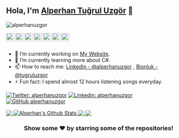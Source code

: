 ## Hola, I'm [Alperhan Tuğrul Uzgör](https://alperhanuzgor.com) 👋

<p align="left"> <img src="https://komarev.com/ghpvc/?username=alperhanuzgor&label=Views&color=blue&style=plastic" alt="alperhanuzgor" /> </p>

<a href="https://twitter.com/alperhanuzgor">
  <img align="left" alt="Alperhan's Twitter" width="22px" src="https://cdn.jsdelivr.net/npm/simple-icons@v3/icons/twitter.svg" />
</a>
<a href="https://linkedin.com/in/alperhanuzgor">
  <img align="left" alt="Alperhan's Linkdein" width="22px" src="https://cdn.jsdelivr.net/npm/simple-icons@v3/icons/linkedin.svg" />
</a>
<a href="https://github.com/alperhanuzgor">
  <img align="left" alt="Alperhan's Github" width="22px" src="https://cdn.jsdelivr.net/npm/simple-icons@v3/icons/github.svg" />
</a>
<a href="https://t.me/alperhanuzgor">
  <img align="left" alt="Alperhan's Telegram" width="22px" src="https://cdn.jsdelivr.net/npm/simple-icons@v3/icons/telegram.svg" />
</a>
<a href="https://instagram.com/alperhanuzgor/">
  <img align="left" alt="Alperhan's Instagram" width="22px" src="https://cdn.jsdelivr.net/npm/simple-icons@v3/icons/instagram.svg" />
</a>
<a href="https://www.facebook.com/alperhanuzgor/">
  <img align="left" alt="Alperhan's Facebook" width="22px" src="https://cdn.jsdelivr.net/npm/simple-icons@v3/icons/facebook.svg" />
</a>
<a href="https://www.youtube.com/alperhanuzgor/">
  <img align="left" alt="Alperhan's Youtube" width="22px" src="https://cdn.jsdelivr.net/npm/simple-icons@v3/icons/youtube.svg" />
</a>

<br/>
<br/>



- 🔭 I’m currently working on [My Website](https://alperhanuzgor.com/).
- 🌱 I’m currently learning more about C#.
- 📫 How to reach me: [Linkedin - @alperhanuzgor](https://www.linkedin.com/in/alperhanuzgor/) , [Bionluk - @tugruluzgor](https://bionluk.com/tugruluzgor)
- ⚡ Fun fact: I spend almost 12 hours listening songs everyday.

[![Twitter: alperhanuzgor](https://img.shields.io/twitter/follow/alperhanuzgor?style=social)](https://twitter.com/imthepk)
[![Linkedin: alperhanuzgor](https://img.shields.io/badge/-imthepk-blue?style=flat-square&logo=Linkedin&logoColor=white&link=https://www.linkedin.com/in/alperhanuzgor/)](https://www.linkedin.com/in/alperhanuzgor/)
[![GitHub alperhanuzgor](https://img.shields.io/github/followers/alperhanuzgor?label=follow&style=social)](https://github.com/alperhanuzgor)


<a href="https://github.com/alperhanuzgor">
  <img align="center" src="https://github-readme-stats.vercel.app/api/top-langs/?username=alperhanuzgor&theme=light&hide_langs_below=1" />
</a>
<a href="https://github.com/alperhanuzgor">
 <img align="center" src="https://github-readme-stats.vercel.app/api?username=alperhanuzgor&show_icons=true&theme=light&line_height=27" alt="Alperhan's Github Stats"/>
</a>
<a href="https://github.com/alperhanuzgor/C-Programming">
  <img align="center" src="https://github-readme-stats.vercel.app/api/pin/?username=alperhanuzgor&repo=C-Programming&theme=light" />

</a>
<a href="https://github.com/alperhanuzgor/Java-Programming">
 <img align="center" src="https://github-readme-stats.vercel.app/api/pin/?username=alperhanuzgor&repo=Java-Programming&theme=light" />
</a>

<div align="center">

### Show some ❤️ by starring some of the repositories!

</div>

